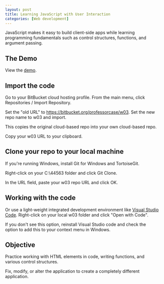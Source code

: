 ```yaml
---
layout: post
title: Learning JavaScript with User Interaction
categories: [Web development]
---
```


JavaScript makes it easy to build client-side apps while learning programming fundamentals such as control structures, functions, and argument passing. 

## The Demo

View the [demo](http://denisecase.github.io/project/44563-W03/W03.html).


## Import the code

Go to your BitBucket cloud hosting profile. From the main menu, click Repositories / Import Repository. 

Set the "old URL" to https://bitbucket.org/professorcase/w03.  Set the new repo name to w03 and import. 

This copies the original cloud-based repo into your own cloud-based repo. 

Copy your w03 URL to your clipboard.

## Clone your repo to your local machine

If you're running Windows, install Git for Windows and TortoiseGit. 

Right-click on your C:\44563 folder and click Git Clone. 

In the URL field, paste your w03 repo URL and click OK. 


## Working with the code


Or use a light-weight integrated development environment like [Visual Studio Code](https://code.visualstudio.com). 
Right-click on your local w03 folder and click "Open with Code".  

If you don't see this option, reinstall Visual Studio code and check the option to add this to your context menu in Windows.

## Objective

Practice working with HTML elements in code, writing functions, and various control structures.  

Fix, modify, or alter the application to create a completely different application. 





